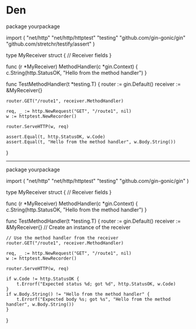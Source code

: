 # Den
package yourpackage

import (
    "net/http"
    "net/http/httptest"
    "testing"
    "github.com/gin-gonic/gin"
    "github.com/stretchr/testify/assert"
)

type MyReceiver struct {
    // Receiver fields
}

func (r *MyReceiver) MethodHandler(c *gin.Context) {
    c.String(http.StatusOK, "Hello from the method handler")
}

func TestMethodHandler(t *testing.T) {
    router := gin.Default()
    receiver := &MyReceiver{}
    
    router.GET("/route1", receiver.MethodHandler)

    req, _ := http.NewRequest("GET", "/route1", nil)
    w := httptest.NewRecorder()

    router.ServeHTTP(w, req)

    assert.Equal(t, http.StatusOK, w.Code)
    assert.Equal(t, "Hello from the method handler", w.Body.String())
}

-----


package yourpackage

import (
    "net/http"
    "net/http/httptest"
    "testing"
    "github.com/gin-gonic/gin"
)

type MyReceiver struct {
    // Receiver fields
}

func (r *MyReceiver) MethodHandler(c *gin.Context) {
    c.String(http.StatusOK, "Hello from the method handler")
}

func TestMethodHandler(t *testing.T) {
    router := gin.Default()
    receiver := &MyReceiver{} // Create an instance of the receiver
    
    // Use the method handler from the receiver
    router.GET("/route1", receiver.MethodHandler)

    req, _ := http.NewRequest("GET", "/route1", nil)
    w := httptest.NewRecorder()

    router.ServeHTTP(w, req)

    if w.Code != http.StatusOK {
        t.Errorf("Expected status %d; got %d", http.StatusOK, w.Code)
    }
    if w.Body.String() != "Hello from the method handler" {
        t.Errorf("Expected body %s; got %s", "Hello from the method handler", w.Body.String())
    }
}


